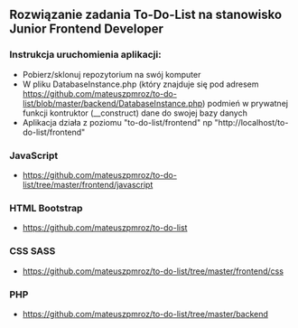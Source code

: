 ﻿## Rozwiązanie zadania To-Do-List na stanowisko Junior Frontend Developer

### Instrukcja uruchomienia aplikacji:
* Pobierz/sklonuj repozytorium na swój komputer
* W pliku DatabaseInstance.php (który znajduje się pod adresem https://github.com/mateuszpmroz/to-do-list/blob/master/backend/DatabaseInstance.php) podmień w prywatnej funkcji kontruktor (__construct) dane do swojej bazy danych
* Aplikacja działa z poziomu "to-do-list/frontend" np "http://localhost/to-do-list/frontend"

### JavaScript
* https://github.com/mateuszpmroz/to-do-list/tree/master/frontend/javascript


### HTML Bootstrap
* https://github.com/mateuszpmroz/to-do-list


### CSS SASS
* https://github.com/mateuszpmroz/to-do-list/tree/master/frontend/css


### PHP
* https://github.com/mateuszpmroz/to-do-list/tree/master/backend

